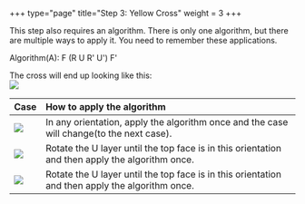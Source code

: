 +++
type="page"
title="Step 3: Yellow Cross"
weight = 3
+++

This step also requires an algorithm. There is only one algorithm, but there are multiple ways to apply it. You need to remember these applications.

Algorithm(A): F (R U R' U') F'

The cross will end up looking like this:<br>
![](/images/bgm/bgm_yellow_cross.png)

|Case|How to apply the algorithm|
|:-|:-|
|![](/images/bgm/bgm_dot_case.png)|In any orientation, apply the algorithm once and the case will change(to the next case).|
|![](/images/bgm/bgm_L_shape_case.png)|Rotate the U layer until the top face is in this orientation and then apply the algorithm once.|
|![](/images/bgm/bgm_line_case.png)|Rotate the U layer until the top face is in this orientation and then apply the algorithm once.|
